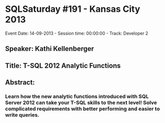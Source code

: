 # SQLSaturday #191 - Kansas City 2013
Event Date: 14-09-2013 - Session time: 00:00:00 - Track: Developer 2
## Speaker: Kathi Kellenberger
## Title: T-SQL 2012 Analytic Functions
## Abstract:
### Learn how the new analytic functions introduced with SQL Server 2012 can take your T-SQL skills to the next level! Solve complicated requirements with better performing and easier to write queries.

